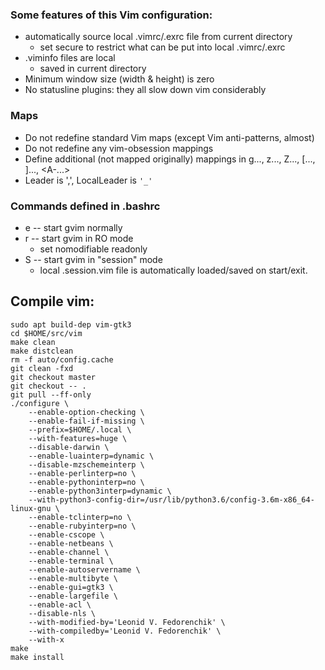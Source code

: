 ### Some features of this Vim configuration:
 * automatically source local .vimrc/.exrc file from current directory
   - set secure to restrict what can be put into local .vimrc/.exrc
 * .viminfo files are local
   - saved in current directory
 * Minimum window size (width & height) is zero
 * No statusline plugins: they all slow down vim considerably

### Maps
 * Do not redefine standard Vim maps (except Vim anti-patterns, almost)
 * Do not redefine any vim-obsession mappings
 * Define additional (not mapped originally) mappings in g..., z..., Z...,
     [..., ]..., <A-...>
 * Leader is ',', LocalLeader is `'_'`

### Commands defined in .bashrc
 * e -- start gvim normally
 * r -- start gvim in RO mode
   - set nomodifiable readonly
 * S -- start gvim in "session" mode
   - local .session.vim file is automatically loaded/saved on start/exit.

Compile vim:
------------

```shell
sudo apt build-dep vim-gtk3
cd $HOME/src/vim
make clean
make distclean
rm -f auto/config.cache
git clean -fxd
git checkout master
git checkout -- .
git pull --ff-only
./configure \
	--enable-option-checking \
	--enable-fail-if-missing \
	--prefix=$HOME/.local \
	--with-features=huge \
	--disable-darwin \
	--enable-luainterp=dynamic \
	--disable-mzschemeinterp \
	--enable-perlinterp=no \
	--enable-pythoninterp=no \
	--enable-python3interp=dynamic \
	--with-python3-config-dir=/usr/lib/python3.6/config-3.6m-x86_64-linux-gnu \
	--enable-tclinterp=no \
	--enable-rubyinterp=no \
	--enable-cscope \
	--enable-netbeans \
	--enable-channel \
	--enable-terminal \
	--enable-autoservername \
	--enable-multibyte \
	--enable-gui=gtk3 \
	--enable-largefile \
	--enable-acl \
	--disable-nls \
	--with-modified-by='Leonid V. Fedorenchik' \
	--with-compiledby='Leonid V. Fedorenchik' \
	--with-x
make
make install
```
